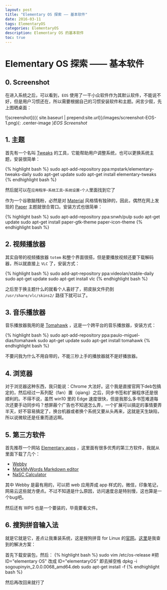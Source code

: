 ```yaml
---
layout: post
title: "Elementary OS 探索 —— 基本软件"
date: 2016-03-11
tags: ElementaryOS
categories: ElementaryOS
description: Elementary OS 的基本软件
toc: true
---
```


# Elementary OS 探索 —— 基本软件

## 0. Screenshot

在进入系统之后，可以看到，`EOS` 使用了一干小众软件作为其默认软件，不能说不好，但是用户习惯还在，所以需要根据自己的习惯安装软件和主题。闲言少叙，先上图晒桌面：

![screenshot]({{ site.baseurl | prepend:site.url}}/images/screenshot-EOS-1.png){: .center-image }*EOS Screenshot*


## 1. 主题

首先有一个名叫 [Tweaks](http://www.elementaryos-fr.org/documentation/customisation/elementary-tweak/) 的工具，它能帮助用户调整系统，也可以更换系统主题，安装很简单：

{% highlight bash %}
sudo apt-add-repository ppa:mpstark/elementary-tweaks-daily
sudo apt-get update
sudo apt-get install elementary-tweaks
{% endhighlight bash %}

然后就可以在`应用程序`-`系统工具`-`系统设置`-`个人`里面找到它了

作为一个谷歌脑残粉，必然是对 [Material](https://www.google.com/design/spec/material-design/introduction.html) 风格情有独钟的，因此，偶然在网上发现的 [Paper](http://snwh.org/paper/) 主题就很合胃口。安装方式也很简单：

{% highlight bash %}
sudo apt-add-repository ppa:snwh/pulp
sudo apt-get update
sudo apt-get install paper-gtk-theme paper-icon-theme
{% endhighlight bash %}

## 2. 视频播放器

其实自带的视频播放器 `totem` 和整个界面很搭，但是要播放视频还要下载解码器，所以就直接上 `VLC` 了，安装方式：

{% highlight bash %}
sudo add-apt-repository ppa:videolan/stable-daily
sudo apt-get update
sudo apt-get install vlc
{% endhighlight bash %}

之后至于换主题什么的就看个人喜好了，把皮肤文件扔到 `/usr/share/vlc/skins2/` 路径下就可以了。

## 3. 音乐播放器

音乐播放器我用的是 [Tomahawk](https://www.tomahawk-player.org/) ，这是一个跨平台的音乐播放器，安装方式：

{% highlight bash %}
sudo apt-add-repository ppa:paulo-miguel-dias/tomahawk
sudo apt-get update
sudo apt-get install tomahawk
{% endhighlight bash %}

不要问我为什么不用自带的，不能三秒上手的播放器就不是好播放器。

## 4. 浏览器

对于浏览器这种东西，我只能说：Chrome 大法好。这个我是直接官网下deb包搞定的，然后经过一系列配（fan）置（qiang）之后，同步书签和扩展程序还是很顺利的。不得不说，虽然 win10 里的 Edge 速度很快，但是我那么多书签难道每次还要手动同步吗？想屏蔽个广告也不知道怎么弄，一个扩展可以搞定的事情要弄半天，好不容易搞定了，换台机器或者换个系统又要从头再来，这就是天生缺陷，所以说微软还是任重而道远啊。

## 5. 第三方软件

首先推荐一个网站 [Elementary apps](https://quassy.github.io/elementary-apps/) ，这里面有很多优秀的第三方软件，我就从里面下载了几个：

- [Webby](https://quassy.github.io/elementary-apps/Webby/)
- [MarkMyWords Markdown editor](https://quassy.github.io/elementary-apps/MarkMyWords/)
- [NaSC Calculator](https://quassy.github.io/elementary-apps/NaSC/)

其中 Webby 是最有用的，可以把 web 应用弄成 app 样式的，微信，印象笔记，网易云这些就方便点。不过不知道是什么原因，访问速度总是特别慢，这也算是一个bug吧。

然后还有 WPS 也是一个要装的，毕竟要看文件。

## 6. 搜狗拼音输入法

就是它就是它，差点让我重装系统，这是搜狗拼音 for Linux 的[官网](http://pinyin.sogou.com/linux/)。[这里](http://sunshine3.blog.51cto.com/3988340/1693945)是我查到的解决方案：

首先下载安装包，然后：
{% highlight bash %}
sudo vim /etc/os-release #把 ID="elementary OS" 改成 ID="elementaryOS" 即去掉空格
dpkg -i sogoupinyin_2.0.0.0068_amd64.deb
sudo apt-get install -f
{% endhighlight bash %}

然后再改回来就行了

